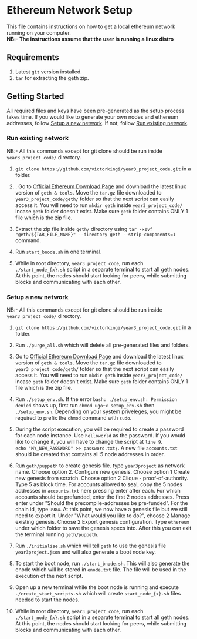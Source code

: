# Ethereum Network Setup
This file contains instructions on how to get a local ethereum network running on your computer.<br />
**NB:- The instructions assume that the user is running a linux distro**

## Requirements 
1. Latest `git` version installed.
2. `tar` for extracting the geth zip.


## Getting Started
All required files and keys have been pre-generated as the setup process takes time. If you would like to generate your own nodes and ethereum addresses, follow [Setup a new network](#setup-a-new-network). If not, follow [Run existing network](#run-existing-network).

### Run existing network
NB:- All this commands except for git clone should be run inside `year3_project_code/` directory.

1. `git clone https://github.com/victorkingi/year3_project_code.git` in a folder.

2. . Go to [Official Ethereum Download Page](https://geth.ethereum.org/downloads/) and download the latest linux version of `geth & tools`. Move the `tar.gz` file downloaded to `year3_project_code/geth/` folder so that the next script can easily access it. You will need to run `mkdir geth` inside `year3_project_code/` incase `geth` folder doesn't exist. Make sure `geth` folder contains ONLY 1 file which is the zip file.

3. Extract the zip file inside `geth/` directory using `tar -xzvf  "geth/${TAR_FILE_NAME}" --directory geth --strip-components=1` command.

4. Run `start_bnode.sh` in one terminal.

5. While in root directory, `year3_project_code`, run each `./start_node_{x}.sh` script in a separate terminal to start all geth nodes. At this point, the nodes should start looking for peers, while submitting blocks and communicating with each other.

### Setup a new network
NB:- All this commands except for git clone should be run inside `year3_project_code/` directory.

1.  `git clone https://github.com/victorkingi/year3_project_code.git` in a folder.

2. Run `./purge_all.sh` which will delete all pre-generated files and folders.

3. Go to [Official Ethereum Download Page](https://geth.ethereum.org/downloads/) and download the latest linux version of `geth & tools`. Move the `tar.gz` file downloaded to `year3_project_code/geth/` folder so that the next script can easily access it. You will need to run `mkdir geth` inside `year3_project_code/` incase `geth` folder doesn't exist. Make sure `geth` folder contains ONLY 1 file which is the zip file.

4. Run `./setup_env.sh`. If the error `bash: ./setup_env.sh: Permission denied` shows up, first run `chmod ugo+x setup_env.sh` then `./setup_env.sh`. Depending on your system priveleges, you might be required to prefix the `chmod` command with `sudo`.

5. During the script execution, you will be required to create a password for each node instance. Use `helloworld` as the password. If you would like to change it, you will have to change the script at `line 9`.<br /> `echo "MY_NEW_PASSWORD" >> password.txt;`. A new file `accounts.txt` should be created that contains all 5 node addresses in order.

6. Run `geth/puppeth` to create genesis file. type `year3project` as network name. Choose option 2. Configure new genesis. Choose option 1 Create new genesis from scratch. Choose option 2 Clique - proof-of-authority. Type 5 as block time. For accounts allowed to seal, copy the 5 nodes addresses in `accounts.txt` here pressing enter after each. For which accounts should be prefunded, enter the first 2 nodes addresses. Press enter under "Should the precompile-addresses be pre-funded". For the chain id, type `9984`. At this point, we now have a genesis file but we still need to export it. Under "What would you like to do?", choose 2 Manage existing genesis. Choose 2 Export genesis configuration. Type `ethereum` under which folder to save the genesis specs into. After this you can exit the terminal running `geth/puppeth`.


7. Run `./initialise.sh` which will tell `geth` to use the genesis file  `year3project.json` and will also generate a boot node key.

8. To start the boot node, run `./start_bnode.sh`. This will also generate the enode which will be stored in `enode.txt` file. The file will be used in the execution of the next script.

9. Open up a new terminal while the boot node is running and execute `./create_start_scripts.sh` which will create `start_node_{x}.sh` files needed to start the nodes.

10. While in root directory, `year3_project_code`, run each `./start_node_{x}.sh` script in a separate terminal to start all geth nodes. At this point, the nodes should start looking for peers, while submitting blocks and communicating with each other.
